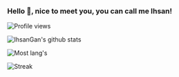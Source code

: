 ### Hello 👋, nice to meet you, you can call me Ihsan!

![Profile views](https://komarev.com/ghpvc/?username=IhsanGan&color=brightgreen)

![IhsanGan's github stats](https://github-readme-stats.vercel.app/api?username=IhsanGan&show_icons=true)

![Most lang's](https://github-readme-stats.vercel.app/api/top-langs/?username=IhsanGan&langs_count=6&layout=compact)

![Streak](https://github-readme-streak-stats.herokuapp.com/?user=IhsanGan&date_format=j%20M%5B%20Y%5D)
